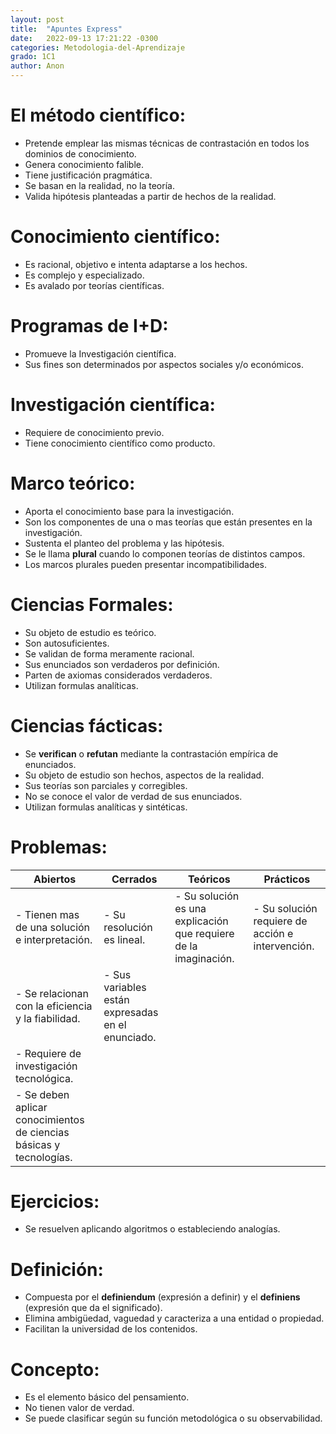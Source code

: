 ```yaml
---
layout: post
title:  "Apuntes Express"
date:   2022-09-13 17:21:22 -0300
categories: Metodologia-del-Aprendizaje
grado: 1C1
author: Anon
---
```


# El método científico:

- Pretende emplear las mismas técnicas de contrastación en todos los dominios de conocimiento.
- Genera conocimiento falible.
- Tiene justificación pragmática.
- Se basan en la realidad, no la teoría.
- Valida hipótesis planteadas a partir de hechos de la realidad.

# Conocimiento científico:

- Es racional, objetivo e intenta adaptarse a los hechos.
- Es complejo y especializado.
- Es avalado por teorías científicas.

# Programas de I+D:

- Promueve la Investigación científica.
- Sus fines son determinados por aspectos sociales y/o económicos.

# Investigación científica:

- Requiere de conocimiento previo.
- Tiene conocimiento científico como producto.

# Marco teórico:

- Aporta el conocimiento base para la investigación.
- Son los componentes de una o mas teorías que están presentes en la investigación.
- Sustenta el planteo del problema y las hipótesis.
- Se le llama **plural** cuando lo componen teorías de distintos campos.
- Los marcos plurales pueden presentar incompatibilidades.

# Ciencias Formales:

- Su objeto de estudio es teórico.
- Son autosuficientes.
- Se validan de forma meramente racional.
- Sus enunciados son verdaderos por definición.
- Parten de axiomas considerados verdaderos.
- Utilizan formulas analíticas.

# Ciencias fácticas:

- Se **verifican** o **refutan** mediante la contrastación empírica de enunciados.
- Su objeto de estudio son hechos, aspectos de la realidad.
- Sus teorías son parciales y corregibles.
- No se conoce el valor de verdad de sus enunciados.
- Utilizan formulas analíticas y sintéticas.

# Problemas:

| Abiertos | Cerrados | Teóricos | Prácticos |
|---|---|---|---|
| - Tienen mas de una solución e interpretación. | - Su resolución es lineal. | - Su solución es una explicación que requiere de la imaginación. | - Su solución requiere de acción e intervención. |
| - Se relacionan con la eficiencia y la fiabilidad. | - Sus variables están expresadas en el enunciado. |  |  |
| - Requiere de investigación tecnológica. |  |  |  |
| - Se deben aplicar conocimientos de ciencias básicas y tecnologías. |  |  |  |

# Ejercicios:

- Se resuelven aplicando algoritmos o estableciendo analogías.

# Definición:

- Compuesta por el **definiendum** (expresión a definir) y el **definiens** (expresión que da el significado).
- Elimina ambigüedad, vaguedad y caracteriza a una entidad o propiedad.
- Facilitan la universidad de los contenidos.

# Concepto:

- Es el elemento básico del pensamiento.
- No tienen valor de verdad.
- Se puede clasificar según su función metodológica o su observabilidad.

